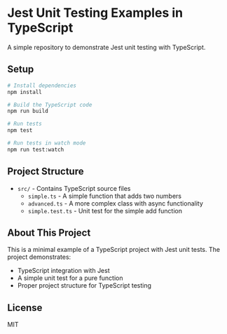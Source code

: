 # Jest Unit Testing Examples in TypeScript

A simple repository to demonstrate Jest unit testing with TypeScript.

## Setup

```bash
# Install dependencies
npm install

# Build the TypeScript code
npm run build

# Run tests
npm test

# Run tests in watch mode
npm run test:watch
```

## Project Structure

- `src/` - Contains TypeScript source files
  - `simple.ts` - A simple function that adds two numbers
  - `advanced.ts` - A more complex class with async functionality
  - `simple.test.ts` - Unit test for the simple add function

## About This Project

This is a minimal example of a TypeScript project with Jest unit tests. The project demonstrates:

- TypeScript integration with Jest
- A simple unit test for a pure function
- Proper project structure for TypeScript testing

## License

MIT
